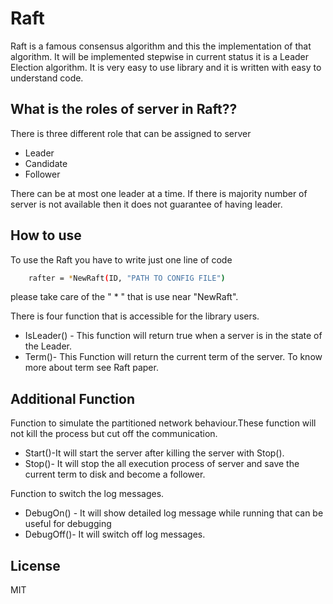 Raft
=========

Raft is a famous consensus algorithm and this the implementation of that algorithm. It will be implemented stepwise in current status it is a Leader Election algorithm. It is very easy to use library and it is written with easy to understand code.

What is the roles of server in Raft??
----------------------------------
There is three different role that can be assigned to server

* Leader
* Candidate
* Follower





There can be at most one leader at a time. If there is majority number of server is not available then it does not guarantee of having leader.


How to use
--------------
To use the Raft you have to write just one line of code
```sh
    rafter = *NewRaft(ID, "PATH TO CONFIG FILE")
```
please take care of the " * " that is use near "NewRaft".

There is four function that is accessible for the library users.
* IsLeader() - This function will return true when a server is in the state of the Leader.
* Term()- This Function will return the current term of the server. To know more about term see Raft paper.

Additional Function
---------------------
Function to simulate the partitioned network behaviour.These function will not kill the process but cut off the communication.

* Start()-It will start the server after killing the server with Stop().
* Stop()- It will stop the all execution process of server and save the current term to disk and become a follower.

Function to switch the log messages.

* DebugOn() - It will show detailed log message while running that can be useful for debugging
* DebugOff()- It will switch off log messages.



License
----

MIT
